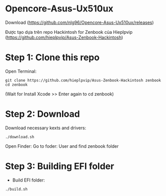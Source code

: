 # Opencore-Asus-Ux510ux
Download (https://github.com/nlg96/Opencore-Asus-Ux510ux/releases)

Được tạo dựa trên repo Hackintosh for Zenbook của Hieplpvip (https://github.com/hieplpvip/Asus-Zenbook-Hackintosh)
# Step 1: Clone this repo
Open Terminal:
```shell
git clone https://github.com/hieplpvip/Asus-Zenbook-Hackintosh zenbook
cd zenbook
```

(Wait for Install Xcode >> Enter again to cd zenbook)
# Step 2: Download
Download necessary kexts and drivers:

```shell
./download.sh
```
Open Finder: Go to foder: User and find zenbook folder

# Step 3: Building EFI folder

- Build EFI folder:
```shell
./build.sh
```
